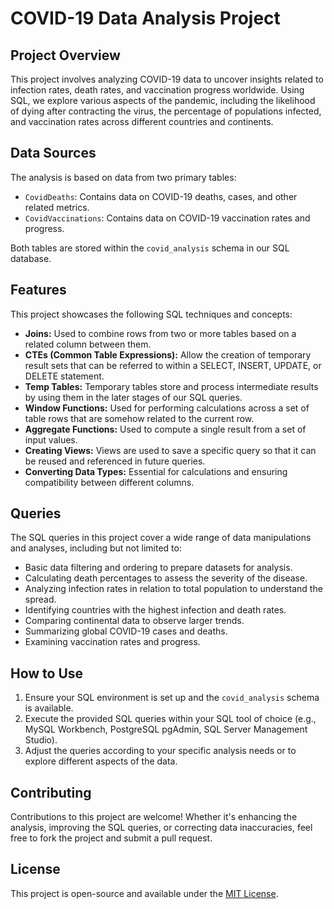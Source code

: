 # COVID-19 Data Analysis Project

## Project Overview
This project involves analyzing COVID-19 data to uncover insights related to infection rates, death rates, and vaccination progress worldwide. Using SQL, we explore various aspects of the pandemic, including the likelihood of dying after contracting the virus, the percentage of populations infected, and vaccination rates across different countries and continents.

## Data Sources
The analysis is based on data from two primary tables:
- `CovidDeaths`: Contains data on COVID-19 deaths, cases, and other related metrics.
- `CovidVaccinations`: Contains data on COVID-19 vaccination rates and progress.

Both tables are stored within the `covid_analysis` schema in our SQL database.

## Features
This project showcases the following SQL techniques and concepts:
- **Joins:** Used to combine rows from two or more tables based on a related column between them.
- **CTEs (Common Table Expressions):** Allow the creation of temporary result sets that can be referred to within a SELECT, INSERT, UPDATE, or DELETE statement.
- **Temp Tables:** Temporary tables store and process intermediate results by using them in the later stages of our SQL queries.
- **Window Functions:** Used for performing calculations across a set of table rows that are somehow related to the current row.
- **Aggregate Functions:** Used to compute a single result from a set of input values.
- **Creating Views:** Views are used to save a specific query so that it can be reused and referenced in future queries.
- **Converting Data Types:** Essential for calculations and ensuring compatibility between different columns.

## Queries
The SQL queries in this project cover a wide range of data manipulations and analyses, including but not limited to:
- Basic data filtering and ordering to prepare datasets for analysis.
- Calculating death percentages to assess the severity of the disease.
- Analyzing infection rates in relation to total population to understand the spread.
- Identifying countries with the highest infection and death rates.
- Comparing continental data to observe larger trends.
- Summarizing global COVID-19 cases and deaths.
- Examining vaccination rates and progress.

## How to Use
1. Ensure your SQL environment is set up and the `covid_analysis` schema is available.
2. Execute the provided SQL queries within your SQL tool of choice (e.g., MySQL Workbench, PostgreSQL pgAdmin, SQL Server Management Studio).
3. Adjust the queries according to your specific analysis needs or to explore different aspects of the data.

## Contributing
Contributions to this project are welcome! Whether it's enhancing the analysis, improving the SQL queries, or correcting data inaccuracies, feel free to fork the project and submit a pull request.

## License
This project is open-source and available under the [MIT License](LICENSE.txt).

